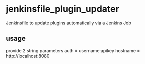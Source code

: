 # jenkinsfile_plugin_updater
Jenkinsfile to update plugins automatically via a Jenkins Job

## usage

provide 2 string parameters
auth = username:apikey
hostname = http://localhost:8080